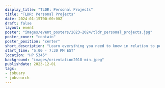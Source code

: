 ```yaml
---
display_title: "TLDR: Personal Projects"
title: "TLDR: Personal Projects"
date: 2024-01-15T00:00:00Z
draft: false
layout: event
poster: "images/event_posters/2023-2024/tldr_personal_projects.jpg"
poster_cover: "contain"
poster_position: "center"
short_description: "Learn everything you need to know in relation to personal projects!"
start_time: "6:00 - 7:30 PM EST"
location: "HP 5345"
background: "images/orientation2018-min.jpeg"
publishdate: 2023-12-01
tags:
- jobuary
- jobsearch
---
```

